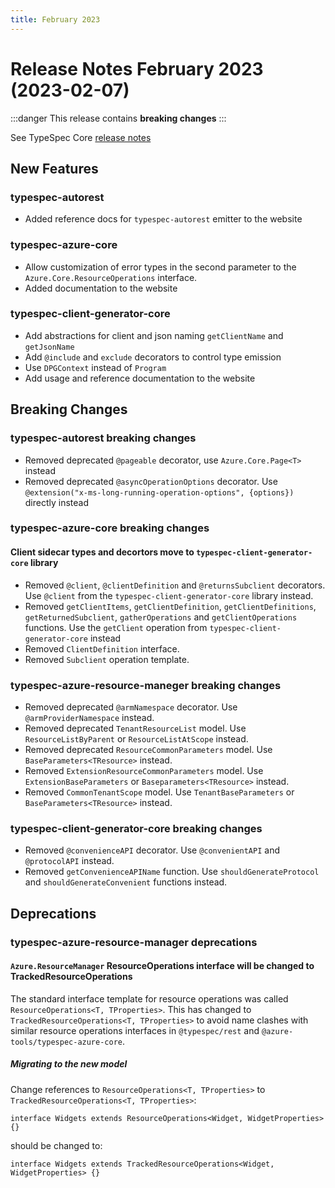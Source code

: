 ```yaml
---
title: February 2023
---
```


# Release Notes February 2023 (2023-02-07)

:::danger
This release contains **breaking changes**
:::

See TypeSpec Core [release notes](https://typespec.io/docs/release-notes/release-2023-02-07)

## New Features

### typespec-autorest

- Added reference docs for `typespec-autorest` emitter to the website

### typespec-azure-core

- Allow customization of error types in the second parameter to the `Azure.Core.ResourceOperations` interface.
- Added documentation to the website

### typespec-client-generator-core

- Add abstractions for client and json naming `getClientName` and `getJsonName`
- Add `@include` and `exclude` decorators to control type emission
- Use `DPGContext` instead of `Program`
- Add usage and reference documentation to the website

## Breaking Changes

### typespec-autorest breaking changes

- Removed deprecated `@pageable` decorator, use `Azure.Core.Page<T>` instead
- Removed deprecated `@asyncOperationOptions` decorator. Use `@extension("x-ms-long-running-operation-options", {options})` directly instead

### typespec-azure-core breaking changes

#### Client sidecar types and decortors move to `typespec-client-generator-core` library

- Removed `@client`, `@clientDefinition` and `@returnsSubclient` decorators. Use `@client` from the `typespec-client-generator-core` library instead.
- Removed `getClientItems`, `getClientDefinition`, `getClientDefinitions`, `getReturnedSubclient`, `gatherOperations` and `getClientOperations` functions. Use the `getClient` operation from `typespec-client-generator-core` instead
- Removed `ClientDefinition` interface.
- Removed `Subclient` operation template.

### typespec-azure-resource-maneger breaking changes

- Removed deprecated `@armNamespace` decorator. Use `@armProviderNamespace` instead.
- Removed deprecated `TenantResourceList` model. Use `ResourceListByParent` or `ResourceListAtScope` instead.
- Removed deprecated `ResourceCommonParameters` model. Use `BaseParameters<TResource>` instead.
- Removed `ExtensionResourceCommonParameters` model. Use `ExtensionBaseParameters` or `Baseparameters<TResource>` instead.
- Removed `CommonTenantScope` model. Use `TenantBaseParameters` or `BaseParameters<TResource>` instead.

### typespec-client-generator-core breaking changes

- Removed `@convenienceAPI` decorator. Use `@convenientAPI` and `@protocolAPI` instead.
- Removed `getConvenienceAPIName` function. Use `shouldGenerateProtocol` and `shouldGenerateConvenient` functions instead.

## Deprecations

### typespec-azure-resource-manager deprecations

#### `Azure.ResourceManager` ResourceOperations interface will be changed to TrackedResourceOperations

The standard interface template for resource operations was called `ResourceOperations<T, TProperties>`. This has changed to
`TrackedResourceOperations<T, TProperties>` to avoid name clashes with similar resource operations interfaces in `@typespec/rest` and `@azure-tools/typespec-azure-core`.

##### Migrating to the new model

Change references to `ResourceOperations<T, TProperties>` to `TrackedResourceOperations<T, TProperties>`:

```typespec
interface Widgets extends ResourceOperations<Widget, WidgetProperties> {}
```

should be changed to:

```typespec
interface Widgets extends TrackedResourceOperations<Widget, WidgetProperties> {}
```
